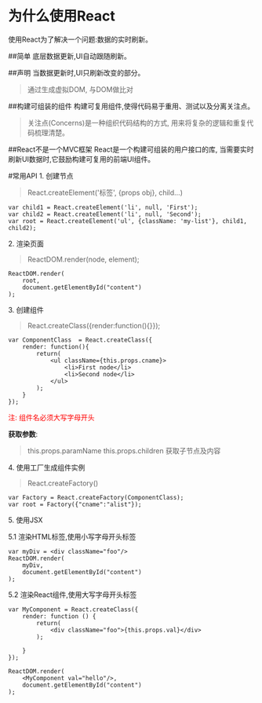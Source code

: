 # 为什么使用React

使用React为了解决一个问题:数据的实时刷新。

##简单
底层数据更新,UI自动跟随刷新。

##声明
当数据更新时,UI只刷新改变的部分。

> 通过生成虚拟DOM, 与DOM做比对

##构建可组装的组件
构建可复用组件,使得代码易于重用、测试以及分离关注点。

> 关注点(Concerns)是一种组织代码结构的方式, 用来将复杂的逻辑和重复代码梳理清楚。

##React不是一个MVC框架
React是一个构建可组装的用户接口的库, 当需要实时刷新UI数据时,它鼓励构建可复用的前端UI组件。


#常用API
1\. 创建节点

> React.createElement('标签', {props obj}, child...)

    var child1 = React.createElement('li', null, 'First');
    var child2 = React.createElement('li', null, 'Second');
    var root = React.createElement('ul', {className: 'my-list'}, child1, child2);

2\. 渲染页面

> ReactDOM.render(node, element);

    ReactDOM.render(
        root,
        document.getElementById("content")
    );

3\. 创建组件
> React.createClass({render:function(){}});

    var ComponentClass  = React.createClass({
        render: function(){
            return(
                <ul className={this.props.cname}>
                    <li>First node</li>
                    <li>Second node</li>
                </ul>
            );
        }
    });
<font color='red'>注: 组件名必须大写字母开头</font>

<b>获取参数</b>:
> this.props.paramName
> this.props.children 获取子节点及内容

4\. 使用工厂生成组件实例
> React.createFactory()

    var Factory = React.createFactory(ComponentClass);
    var root = Factory({"cname":"alist"});


5\. 使用JSX

   5.1 渲染HTML标签,使用小写字母开头标签


    var myDiv = <div className="foo"/>
    ReactDOM.render(
        myDiv,
        document.getElementById("content")
    );


   5.2 渲染React组件,使用大写字母开头标签

    var MyComponent = React.createClass({
        render: function () {
            return(
                <div className="foo">{this.props.val}</div>
            );

        }
    });

    ReactDOM.render(
        <MyComponent val="hello"/>,
        document.getElementById("content")
    );




